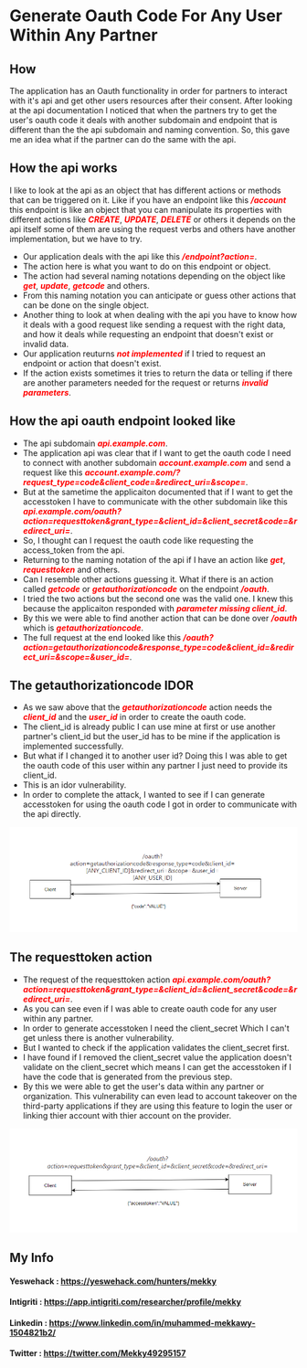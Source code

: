 # Generate Oauth Code For Any User Within Any Partner

## How

The application has an Oauth functionality in order for partners to interact with it's api and get other users resources after their consent. After looking at
the api documentation I noticed that when the partners try to get the user's oauth code it deals with another subdomain and endpoint that is different than the
the api subdomain and naming convention. So, this gave me an idea what if the partner can do the same with the api.

## How the api works

I like to look at the api as an object that has different actions or methods that can be triggered on it. Like if you have an endpoint like this <span style="color:red">***/account***</span>
this endpoint is like an object that you can manipulate its properties with different actions like <span style="color:red">***CREATE***</span>, <span style="color:red">***UPDATE***</span>, <span style="color:red">***DELETE***</span>
or others it depends on the api itself some of them are using the request verbs and others have another implementation, but we have to try.

- Our application deals with the api like this <span style="color:red">***/endpoint?action=***</span>.
- The action here is what you want to do on this endpoint or object.
- The action had several naming notations depending on the object like <span style="color:red">***get***</span>, <span style="color:red">***update***</span>, <span style="color:red">***getcode***</span> and others.
- From this naming notation you can anticipate or guess other actions that can be done on the single object.
- Another thing to look at when dealing with the api you have to know how it deals with a good request like sending a request with the right data, and how it deals while requesting an endpoint that doesn't exist or invalid data.
- Our application reuturns <span style="color:red">***not implemented***</span> if I tried to request an endpoint or action that doesn't exist.
- If the action exists sometimes it tries to return the data or telling if there are another parameters needed for the request or returns <span style="color:red">***invalid parameters***</span>.


## How the api oauth endpoint looked like

- The api subdomain <span style="color:red">***api.example.com***</span>.
- The application api was clear that if I want to get the oauth code I need to connect with another subdomain <span style="color:red">***account.example.com***</span> and send a request like this <span style="color:red">***account.example.com/?request_type=code&client_code=&redirect_uri=&scope=***</span>.
- But at the sametime the applicaiton documented that if I want to get the accesstoken I have to communicate with the other subdomain like this <span style="color:red">***api.example.com/oauth?action=requesttoken&grant_type=&client_id=&client_secret&code=&redirect_uri=***</span>.
- So, I thought can I request the oauth code like requesting the access_token from the api.
- Returning to the naming notation of the api if I have an action like <span style="color:red">***get***</span>, <span style="color:red">***requesttoken***</span> and others.
- Can I resemble other actions guessing it. What if there is an action called <span style="color:red">***getcode***</span> or <span style="color:red">***getauthorizationcode***</span> on the endpoint <span style="color:red">***/oauth***</span>.
- I tried the two actions but the second one was the valid one. I knew this because the applicaiton responded with <span style="color:red">***parameter missing client_id***</span>.
- By this we were able to find another action that can be done over <span style="color:red">***/oauth***</span> which is <span style="color:red">***getauthorizationcode***</span>.
- The full request at the end looked like this <span style="color:red">***/oauth?action=getauthorizationcode&response_type=code&client_id=&redirect_uri=&scope=&user_id=***</span>.

## The getauthorizationcode IDOR

- As we saw above that the <span style="color:red">***getauthorizationcode***</span> action needs the <span style="color:red">***client_id***</span> and the <span style="color:red">***user_id***</span> in order to create the oauth code.
- The client_id is already public I can use mine at first or use another partner's client_id but the user_id has to be mine if the application is implemented successfully.
- But what if I changed it to another user id? Doing this I was able to get the oauth code of this user within any partner I just need to provide its client_id.
- This is an idor vulnerability.
- In order to complete the attack, I wanted to see if I can generate accesstoken for using the oauth code I got in order to communicate with the api directly.

 ![alt text](get_authorization_code.png)

## The requesttoken action 

- The request of the requesttoken action <span style="color:red">***api.example.com/oauth?action=requesttoken&grant_type=&client_id=&client_secret&code=&redirect_uri=***</span>.
- As you can see even if I was able to create oauth code for any user within any partner.
- In order to generate accesstoken I need the client_secret Which I can't get unless there is another vulnerability.
- But I wanted to check if the application validates the client_secret first.
- I have found if I removed the client_secret value the application doesn't validate on the client_secret which means I can get the accesstoken if I have the code that is generated from the previous step.
- By this we were able to get the user's data within any partner or organization. This vulnerability can even lead to account takeover on the third-party applications if they are using this feature to login the user or linking thier account with thier account on the provider.

 ![alt text](requesttoken.png)


## My Info
  
#### Yeswehack  : <a href="https://yeswehack.com/hunters/mekky">https://yeswehack.com/hunters/mekky</a>

#### Intigriti  : <a href="https://app.intigriti.com/researcher/profile/mekky">https://app.intigriti.com/researcher/profile/mekky</a>

#### Linkedin   : <a href="https://www.linkedin.com/in/muhammed-mekkawy-1504821b2/">https://www.linkedin.com/in/muhammed-mekkawy-1504821b2/</a>

#### Twitter    : <a href="https://twitter.com/Mekky49295157">https://twitter.com/Mekky49295157</a>
